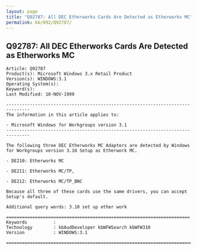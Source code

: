 ```yaml
---
layout: page
title: "Q92787: All DEC Etherworks Cards Are Detected as Etherworks MC"
permalink: kb/092/Q92787/
---
```


## Q92787: All DEC Etherworks Cards Are Detected as Etherworks MC

	Article: Q92787
	Product(s): Microsoft Windows 3.x Retail Product
	Version(s): WINDOWS:3.1
	Operating System(s): 
	Keyword(s): 
	Last Modified: 10-NOV-1999
	
	-------------------------------------------------------------------------------
	The information in this article applies to:
	
	- Microsoft Windows for Workgroups version 3.1 
	-------------------------------------------------------------------------------
	
	The following three DEC Etherworks MC Adapters are detected by Windows
	for Workgroups version 3.10 Setup as Etherwork MC.
	
	- DE210: Etherworks MC
	
	- DE211: Etherworks MC/TP,
	
	- DE212: Etherworks MC/TP_BNC
	
	Because all three of these cards use the same drivers, you can accept
	Setup's default.
	
	Additional query words: 3.10 set up ether work
	
	======================================================================
	Keywords          :  
	Technology        : kbAudDeveloper kbWFWSearch kbWFW310
	Version           : WINDOWS:3.1
	
	=============================================================================
	
